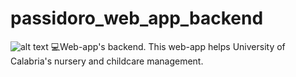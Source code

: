 # passidoro_web_app_backend
![alt text](https://i.ibb.co/NjK5FTK/fourth-logo.png)
 💻Web-app's backend. This web-app helps University of Calabria's nursery and childcare management.
